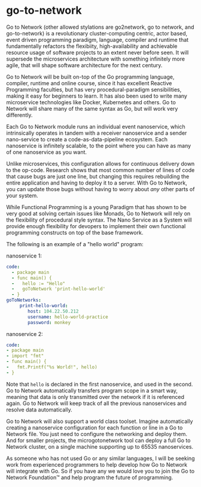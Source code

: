 # go-to-network
Go to Network (other allowed stylations are go2network, go to network, and go-to-network) is a revolutionary cluster-computing centric, actor based, event driven programming paradigm, language, compiler and runtime that fundamentally refactors the flexibiity, high-availability and achievable resource usage of software projects to an extent never before seen. It will supersede the microservices architecture with something infinitely more agile, that will shape software architecture for the next century.

Go to Network will be built on-top of the Go programming language, compiler, runtime and online course, since it has excellent Reactive Programming faculties, but has very procedural-paradigm sensibilities, making it easy for beginners to learn. It has also been used to write many microservice technologies like Docker, Kubernetes and others. Go to Network will share many of the same syntax as Go, but will work very differently.

Each Go to Network module runs an individual event nanoservice, which intrinsically operates in tandem with a receiver nanoservice and a sender nano-service to create a code-as-data-pipeline ecosystem. Each nanoservice is infinitely scalable, to the point where you can have as many of one nanoservice as you want.

Unlike microservices, this configuration allows for continuous delivery down to the op-code. Research shows that most common number of lines of code that cause bugs are just one line, but changing this requires rebuilding the entire application and having to deploy it to a server. With Go to Network, you can update those bugs without having to worry about _any_ other parts of your system. 

While Functional Programming is a young Paradigm that has shown to be very good at solving certain issues like Monads, Go to Network will rely on the flexibility of procedural style syntax. The Nano Service as a System will provide enough flexibility for devopers to implement their own functional programming constructs on top of the base framework.

The following is an example of a "hello world" program:

nanoservice 1:
```yaml
code:
  - package main
  - func main() {
  -   hello := "Hello"
  -   goToNetwork 'print-hello-world'
  - }
goToNetworks:
     print-hello-world:
        host: 104.22.50.212
        username: hello-world-practice
        password: monkey
```
 
nanoservice  2:
```yaml
code:
- package main
- import "fmt"
- func main() {
-   fmt.Printf("%s World!", hello)
- }

```

Note that `hello` is declared in the first nanoservice, and used in the second. Go to Network automatically transfers program scope in a smart way, meaning that data is only transmitted over the network if it is referenced again. Go to Network will keep track of all the previous nanoservices and resolve data automatically.

Go to Network will also support a world class toolset. Imagine automatically creating a nanoservice configuration for each function or line in a Go to Network file. You just need to configure the networking and deploy them. And for smaller projects, the microgotonetwork tool can deploy a full Go to Network cluster, on a single machine supporting up to 65535 nanoservices.

As someone who has not used Go or any similar languages, I will be seeking work from experienced programmers to help develop how Go to Network will integrate with Go. So if you have any we would love you to join the Go to Network Foundation™ and help program the future of programming.
